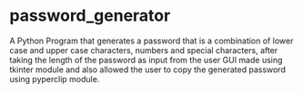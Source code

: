 # password_generator
A Python Program that generates a password that is a combination of lower case and upper case characters, numbers and special characters, after taking the length of the password as input from the user
GUI made using tkinter module and also allowed the user to copy the generated password using pyperclip module.
